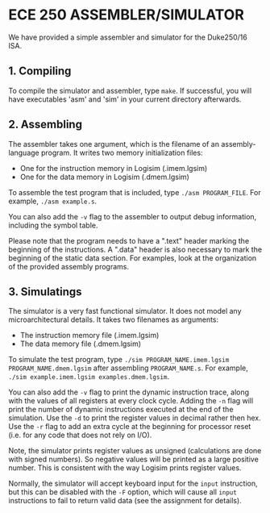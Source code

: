 # ECE 250 ASSEMBLER/SIMULATOR

We have provided a simple assembler and simulator for the Duke250/16 ISA.

## 1. Compiling

To compile the simulator and assembler, type `make`.  If successful, you will have executables 'asm' and 'sim' in your current directory afterwards.

## 2. Assembling

The assembler takes one argument, which is the filename of an assembly-language program. It writes two memory initialization files:

- One for the instruction memory in Logisim (.imem.lgsim)
- One for the data memory in Logisim (.dmem.lgsim)

To assemble the test program that is included, type `./asm PROGRAM_FILE`. For example, `./asm example.s`.

You can also add the `-v` flag to the assembler to output debug information, including the symbol table.

Please note that the program needs to have a ".text" header marking the beginning  of the instructions. A ".data" header is also necessary to mark the beginning of the static data section. For examples, look at the organization of the provided assembly programs.

## 3. Simulatings

The simulator is a very fast functional simulator. It does not model any microarchitectural details. It takes two filenames as arguments:

- The instruction memory file (.imem.lgsim)
- The data memory file (.dmem.lgsim)

To simulate the test program, type `./sim PROGRAM_NAME.imem.lgsim PROGRAM_NAME.dmem.lgsim` after assembling `PROGRAM_NAME.s`. For example, `./sim example.imem.lgsim examples.dmem.lgsim`.

You can also add the `-v` flag to print the dynamic instruction trace, along with the values of all registers at every clock cycle. Adding the `-n` flag will print the number of dynamic instructions executed at the end of the simulation. Use the `-d` to print the register values in decimal rather then hex. Use the `-r` flag to add an extra cycle at the beginning for processor reset (i.e. for any code that does not rely on I/O).

Note, the simulator prints register values as unsigned (calculations are done with signed numbers). So negative values will be printed as a large positive number. This is consistent with the way Logisim prints register values.

Normally, the simulator will accept keyboard input for the `input` instruction, but this can be disabled with the `-F` option, which will cause all `input` instructions to fail to return valid data (see the assignment for details).
